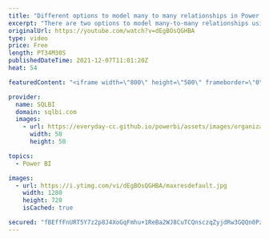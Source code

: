 ```yaml
---
title: "Different options to model many to many relationships in Power BI and Tabular"
excerpt: "There are two options to model many-to-many relationships using Tabular and Power BI: you can use either a regular bidirectional filter relationship, or a limited unidirectional relationship. In this video, we compare the performance of both options.\r Article and download: {short_related_link}?aff=yt"
originalUrl: https://youtube.com/watch?v=dEgBOsQGHBA
type: video
price: Free
length: PT34M30S
publishedDateTime: 2021-12-07T11:01:20Z
heat: 54

featuredContent: "<iframe width=\"800\" height=\"500\" frameborder=\"0\" src=\"https://www.youtube.com/embed/dEgBOsQGHBA\" allow=\"accelerometer; autoplay; encrypted-media; gyroscope; picture-in-picture\" allowfullscreen></iframe>"

provider:
  name: SQLBI
  domain: sqlbi.com
  images:
    - url: https://everyday-cc.github.io/powerbi/assets/images/organizations/sqlbi.com-50x50.jpg
      width: 50
      height: 50

topics:
  - Power BI

images:
  - url: https://i.ytimg.com/vi/dEgBOsQGHBA/maxresdefault.jpg
    width: 1280
    height: 720
    isCached: true

secured: "fBEffFnURT5Y7z2p8J4XoGqFmhu+1ReBa2WJ8CuTCQnsczqZyjdRw3GQQn0PzyEASfuvsYTK1kAh8Zk3wMx10m87ye64lDUqlj6kIjP3trnyDMsGtXq6ZPQK79ZlHwoRFj6Iac/sbiT5rIspzg5xF3iANf2K6IAAIQQnLHYRKNdS15+U8BXUskCNLt7FuDtKHfBCqJ97QUzhht+RwsvfNGWFe/NqJauY+tCGItL4pX4+KZeKByjJ666AGo3w+8Mo1maYp41X6IxgCSImt6m6Xyo8xrBR4uxCuyiExbBjTa/HYNYhOmxYu2EKDKovvgL8xAUjctRq+YMHooYN71/OpdLtpdpNG1dPgATBFDqZyOzRYeIBSM6hsiqXCJJBznknJ4Z2xCevZiatCyF5jdKam8g7fwBuMI9Ort1+ZJLfHMY=;XXg3540JqW1jMyT5OQ8AYw=="
---
```


